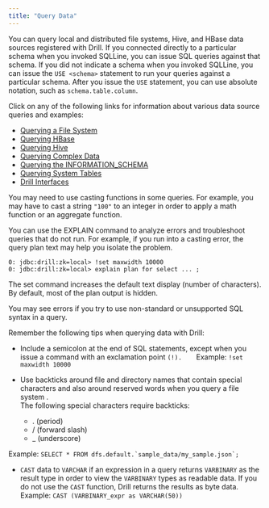 ```yaml
---
title: "Query Data"
---
```

You can query local and distributed file systems, Hive, and HBase data sources
registered with Drill. If you connected directly to a particular schema when
you invoked SQLLine, you can issue SQL queries against that schema. If you did
not indicate a schema when you invoked SQLLine, you can issue the `USE
<schema>` statement to run your queries against a particular schema. After you
issue the `USE` statement, you can use absolute notation, such as
`schema.table.column`.

Click on any of the following links for information about various data source
queries and examples:

  * [Querying a File System](/confluence/display/DRILL/Querying+a+File+System)
  * [Querying HBase](/confluence/display/DRILL/Querying+HBase)
  * [Querying Hive](/confluence/display/DRILL/Querying+Hive)
  * [Querying Complex Data](/confluence/display/DRILL/Querying+Complex+Data)
  * [Querying the INFORMATION_SCHEMA](/confluence/display/DRILL/Querying+the+INFORMATION_SCHEMA)
  * [Querying System Tables](/confluence/display/DRILL/Querying+System+Tables)
  * [Drill Interfaces](/confluence/display/DRILL/Drill+Interfaces)

You may need to use casting functions in some queries. For example, you may
have to cast a string `"100"` to an integer in order to apply a math function
or an aggregate function.

You can use the EXPLAIN command to analyze errors and troubleshoot queries
that do not run. For example, if you run into a casting error, the query plan
text may help you isolate the problem.

    0: jdbc:drill:zk=local> !set maxwidth 10000
    0: jdbc:drill:zk=local> explain plan for select ... ;

The set command increases the default text display (number of characters). By
default, most of the plan output is hidden.

You may see errors if you try to use non-standard or unsupported SQL syntax in
a query.

Remember the following tips when querying data with Drill:

  * Include a semicolon at the end of SQL statements, except when you issue a command with an exclamation point `(!).   
`Example: `!set maxwidth 10000`

  * Use backticks around file and directory names that contain special characters and also around reserved words when you query a file system .   
The following special characters require backticks:

    * . (period)
    * / (forward slash)
    * _ (underscore)

Example: ``SELECT * FROM dfs.default.`sample_data/my_sample.json`; ``

  * `CAST` data to `VARCHAR` if an expression in a query returns `VARBINARY` as the result type in order to view the `VARBINARY` types as readable data. If you do not use the `CAST` function, Drill returns the results as byte data.  
Example: `CAST (VARBINARY_expr as VARCHAR(50))`

